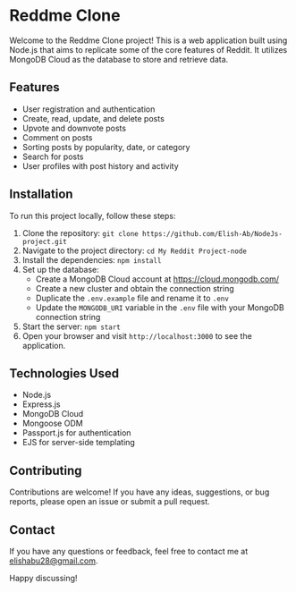 # Reddme Clone

Welcome to the Reddme Clone project! This is a web application built using Node.js that aims to replicate some of the core features of Reddit. It utilizes MongoDB Cloud as the database to store and retrieve data.

## Features

- User registration and authentication
- Create, read, update, and delete posts
- Upvote and downvote posts
- Comment on posts
- Sorting posts by popularity, date, or category
- Search for posts
- User profiles with post history and activity

## Installation

To run this project locally, follow these steps:

1. Clone the repository: `git clone https://github.com/Elish-Ab/NodeJs-project.git`
2. Navigate to the project directory: `cd My Reddit Project-node `
3. Install the dependencies: `npm install`
4. Set up the database:
   - Create a MongoDB Cloud account at https://cloud.mongodb.com/
   - Create a new cluster and obtain the connection string
   - Duplicate the `.env.example` file and rename it to `.env`
   - Update the `MONGODB_URI` variable in the `.env` file with your MongoDB connection string
5. Start the server: `npm start`
6. Open your browser and visit `http://localhost:3000` to see the application.

## Technologies Used

- Node.js
- Express.js
- MongoDB Cloud
- Mongoose ODM
- Passport.js for authentication
- EJS for server-side templating

## Contributing
Contributions are welcome! If you have any ideas, suggestions, or bug reports, please open an issue or submit a pull request.

## Contact
If you have any questions or feedback, feel free to contact me at elishabu28@gmail.com.

Happy discussing!
